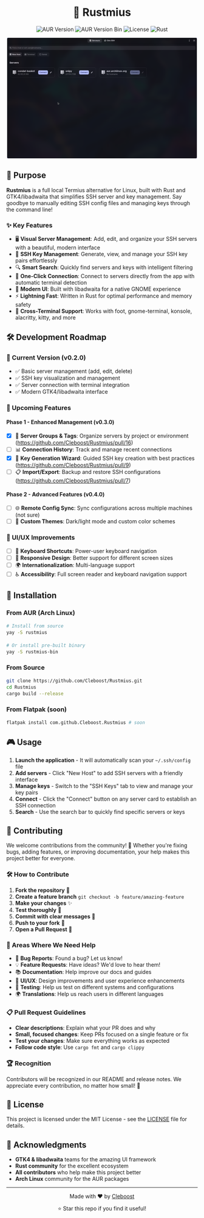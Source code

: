 <div align="center">

  <h1>🔐 Rustmius</h1>

  <p>
    <img src="https://img.shields.io/aur/version/rustmius?label=AUR%20Rustmius&logo=arch-linux&logoColor=white&labelColor=1793d1" alt="AUR Version"/>
    <img src="https://img.shields.io/aur/version/rustmius-bin?label=AUR%20Rustmius%20Bin&logo=arch-linux&logoColor=white&labelColor=1793d1" alt="AUR Version Bin"/>
    <img src="https://img.shields.io/badge/license-MIT-blue.svg" alt="License"/>
    <img src="https://img.shields.io/badge/rust-1.70+-orange.svg" alt="Rust"/>
  </p>

  <img src=".github/assets/screen.png" alt="Rustmius Screenshot" width="500"/>

</div>

## 🎯 Purpose

**Rustmius** is a full local Termius alternative for Linux, built with Rust and GTK4/libadwaita that simplifies SSH server and key management. Say goodbye to manually editing SSH config files and managing keys through the command line! 

### ✨ Key Features

- 🖥️ **Visual Server Management**: Add, edit, and organize your SSH servers with a beautiful, modern interface
- 🔑 **SSH Key Management**: Generate, view, and manage your SSH key pairs effortlessly  
- 🔍 **Smart Search**: Quickly find servers and keys with intelligent filtering
- 🚀 **One-Click Connection**: Connect to servers directly from the app with automatic terminal detection
- 🎨 **Modern UI**: Built with libadwaita for a native GNOME experience
- ⚡ **Lightning Fast**: Written in Rust for optimal performance and memory safety
- 🔧 **Cross-Terminal Support**: Works with foot, gnome-terminal, konsole, alacritty, kitty, and more

## 🛠️ Development Roadmap

### 🎯 Current Version (v0.2.0)
- ✅ Basic server management (add, edit, delete)
- ✅ SSH key visualization and management
- ✅ Server connection with terminal integration
- ✅ Modern GTK4/libadwaita interface

### 🚀 Upcoming Features

#### Phase 1 - Enhanced Management (v0.3.0)
- [x] 🔄 **Server Groups & Tags**: Organize servers by project or environment (https://github.com/Cleboost/Rustmius/pull/16)
- [ ] 📊 **Connection History**: Track and manage recent connections
- [x] 🔐 **Key Generation Wizard**: Guided SSH key creation with best practices (https://github.com/Cleboost/Rustmius/pull/9)
- [ ] 📋 **Import/Export**: Backup and restore SSH configurations (https://github.com/Cleboost/Rustmius/pull/7)

#### Phase 2 - Advanced Features (v0.4.0)
- [ ] 🌐 **Remote Config Sync**: Sync configurations across multiple machines (not sure)
- [ ] 🎨 **Custom Themes**: Dark/light mode and custom color schemes

### 🎨 UI/UX Improvements
- [ ] 🎯 **Keyboard Shortcuts**: Power-user keyboard navigation
- [ ] 📱 **Responsive Design**: Better support for different screen sizes
- [ ] 🌍 **Internationalization**: Multi-language support
- [ ] ♿ **Accessibility**: Full screen reader and keyboard navigation support

## 🚀 Installation

### From AUR (Arch Linux)
```bash
# Install from source
yay -S rustmius

# Or install pre-built binary
yay -S rustmius-bin
```

### From Source
```bash
git clone https://github.com/Cleboost/Rustmius.git
cd Rustmius
cargo build --release
```

### From Flatpak (soon)
```bash
flatpak install com.github.Cleboost.Rustmius # soon
```

## 🎮 Usage

1. **Launch the application** - It will automatically scan your `~/.ssh/config` file
2. **Add servers** - Click "New Host" to add SSH servers with a friendly interface
3. **Manage keys** - Switch to the "SSH Keys" tab to view and manage your key pairs
4. **Connect** - Click the "Connect" button on any server card to establish an SSH connection
5. **Search** - Use the search bar to quickly find specific servers or keys

## 🤝 Contributing

We welcome contributions from the community! 🎉 Whether you're fixing bugs, adding features, or improving documentation, your help makes this project better for everyone.

### 🛠️ How to Contribute

1. **Fork the repository** 🍴
2. **Create a feature branch** `git checkout -b feature/amazing-feature`
3. **Make your changes** ✨
4. **Test thoroughly** 🧪
5. **Commit with clear messages** 📝
6. **Push to your fork** 🚀
7. **Open a Pull Request** 🔄

### 🎯 Areas Where We Need Help

- 🐛 **Bug Reports**: Found a bug? Let us know!
- 💡 **Feature Requests**: Have ideas? We'd love to hear them!
- 📚 **Documentation**: Help improve our docs and guides
- 🎨 **UI/UX**: Design improvements and user experience enhancements
- 🧪 **Testing**: Help us test on different systems and configurations
- 🌍 **Translations**: Help us reach users in different languages

### 📋 Pull Request Guidelines

- **Clear descriptions**: Explain what your PR does and why
- **Small, focused changes**: Keep PRs focused on a single feature or fix
- **Test your changes**: Make sure everything works as expected
- **Follow code style**: Use `cargo fmt` and `cargo clippy`

### 🏆 Recognition

Contributors will be recognized in our README and release notes. We appreciate every contribution, no matter how small! 🙏

## 📄 License

This project is licensed under the MIT License - see the [LICENSE](LICENSE) file for details.

## 🙏 Acknowledgments

- **GTK4 & libadwaita** teams for the amazing UI framework
- **Rust community** for the excellent ecosystem
- **All contributors** who help make this project better
- **Arch Linux** community for the AUR packages

---

<div align="center">
  <p>Made with ❤️ by <a href="https://github.com/Cleboost">Cleboost</a></p>
  <p>⭐ Star this repo if you find it useful!</p>
</div>